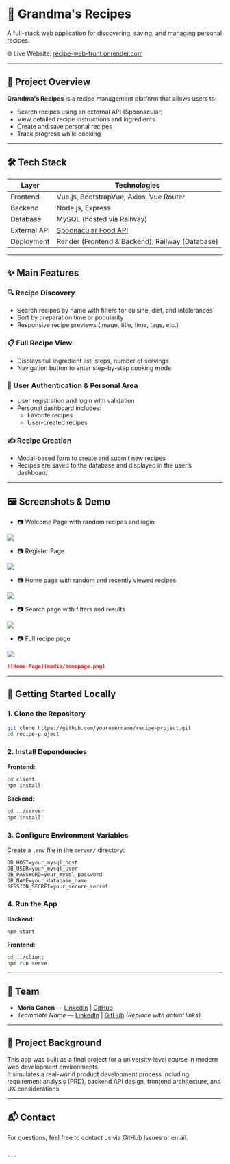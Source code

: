 # 🍲 Grandma's Recipes 

A full-stack web application for discovering, saving, and managing personal recipes.

🌐 Live Website: [recipe-web-front.onrender.com](https://recipe-web-front.onrender.com/#/)

---

## 📌 Project Overview

**Grandma's Recipes** is a recipe management platform that allows users to:

- Search recipes using an external API (Spoonacular)
- View detailed recipe instructions and ingredients
- Create and save personal recipes
- Track progress while cooking

---

## 🛠️ Tech Stack

| Layer       | Technologies                                      |
|-------------|---------------------------------------------------|
| Frontend    | Vue.js, BootstrapVue, Axios, Vue Router           |
| Backend     | Node.js, Express                                  |
| Database    | MySQL (hosted via Railway)                        |
| External API| [Spoonacular Food API](https://spoonacular.com/) |
| Deployment  | Render (Frontend & Backend), Railway (Database)  |

---

## ✨ Main Features

### 🔍 Recipe Discovery
- Search recipes by name with filters for cuisine, diet, and intolerances
- Sort by preparation time or popularity
- Responsive recipe previews (image, title, time, tags, etc.)

### 📋 Full Recipe View
- Displays full ingredient list, steps, number of servings
- Navigation button to enter step-by-step cooking mode

### 👤 User Authentication & Personal Area
- User registration and login with validation
- Personal dashboard includes:
  - Favorite recipes
  - User-created recipes

### ✍️ Recipe Creation
- Modal-based form to create and submit new recipes
- Recipes are saved to the database and displayed in the user’s dashboard

---

## 🖼️ Screenshots & Demo
- 📷 Welcome Page with random recipes and login
<img src="frontend/src/assets/welcomepage.PNG">

- 📷 Register Page
<img src="frontend/src/assets/registerpage.PNG">

- 📷 Home page with random and recently viewed recipes
<img src="frontend/src/assets/homepage.png">

- 📷 Search page with filters and results
<img src="frontend/src/assets/searchpage.PNG">

- 📷 Full recipe page
<img src="frontend/src/assets/expandrecipe.PNG">


```md
![Home Page](media/homepage.png)
```

---

## 🚀 Getting Started Locally

### 1. Clone the Repository
```bash
git clone https://github.com/yourusername/recipe-project.git
cd recipe-project
```

### 2. Install Dependencies

**Frontend:**
```bash
cd client
npm install
```

**Backend:**
```bash
cd ../server
npm install
```

### 3. Configure Environment Variables

Create a `.env` file in the `server/` directory:
```env
DB_HOST=your_mysql_host
DB_USER=your_mysql_user
DB_PASSWORD=your_mysql_password
DB_NAME=your_database_name
SESSION_SECRET=your_secure_secret
```

### 4. Run the App

**Backend:**
```bash
npm start
```

**Frontend:**
```bash
cd ../client
npm run serve
```

---

## 👥 Team

- **Moria Cohen** — [LinkedIn](#) | [GitHub](#)  
- *Teammate Name* — [LinkedIn](#) | [GitHub](#) *(Replace with actual links)*

---

## 📄 Project Background

This app was built as a final project for a university-level course in modern web development environments.  
It simulates a real-world product development process including requirement analysis (PRD), backend API design, frontend architecture, and UX considerations.

---

## 📬 Contact

For questions, feel free to contact us via GitHub Issues or email.

```

---
